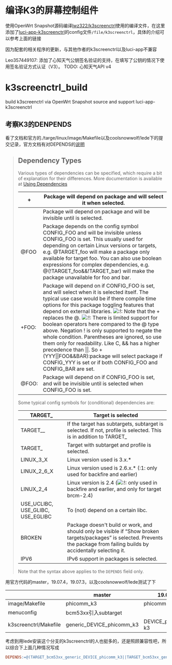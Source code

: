 # 编译K3的屏幕控制组件

使用OpenWrt Snapshot源码编译[lwz322/k3screenctrl](https://github.com/lwz322/k3screenctrl)使用的编译文件，在这里添加了[luci-app-k3screenctrl](https://github.com/lwz322/luci-app-k3screenctrl)的config文件`/file/k3screenctrl`，具体的介绍可以参考上面的链接

因为配套的相关程序的更新，与其他作者的k3screenctrl以及luci-app不兼容

Leo357449107: 添加了心知天气公钥签名验证的支持，在填写了公钥的情况下使用签名验证方式认证（V3）。
TODO: 心知天气API v4

# k3screenctrl_build

 build k3screenctrl via OpenWrt Snapshot source and support luci-app-k3screenctrl
 
 
## 考察K3的DENPENDS

看了文档和官方的./targe/linux/image/Makefile以及coolsnowwolf/lede下的提交记录，官方文档有对DEPENDS的[说明](https://openwrt.org/docs/guide-developer/packages) 

> ## Dependency Types
>
> Various types of dependencies can be specified, which require a bit of explanation for their differences. More documentation is available at [Using Dependencies](https://openwrt.org/docs/guide-developer/dependencies)
>
> | +<foo>     | Package will depend on package <foo> and will select it when selected. |
> | ---------- | ------------------------------------------------------------ |
> | <foo>      | Package will depend on package <foo> and will be invisible until <foo> is selected. |
> | @FOO       | Package depends on the config symbol CONFIG_FOO and will be invisible unless CONFIG_FOO is set. This usually used for depending on certain Linux versions or targets, e.g. @TARGET_foo will make a package only available for target foo. You can also use boolean expressions for complex dependencies, e.g. @(!TARGET_foo&&!TARGET_bar) will make the package unavailable for foo and bar. |
> | +FOO:<bar> | Package will depend on <bar> if CONFIG_FOO is set, and will select <bar> when it is selected itself. The typical use case would be if there compile time options for this package toggling features that depend on external libraries. ![:!:](https://openwrt.org/lib/images/smileys/icon_exclaim.gif) Note that the + replaces the @. ![:!:](https://openwrt.org/lib/images/smileys/icon_exclaim.gif) There is limited support for boolean operators here compared to the @ type above. Negation ! is only supported to negate the whole condition. Parentheses are ignored, so use them only for readability. Like C, && has a higher precedence than \|\|. So +(YYY\|\|FOO&&BAR):package will select package if CONFIG_YYY is set or if both CONFIG_FOO and CONFIG_BAR are set. |
> | @FOO:<bar> | Package will depend on <bar> if CONFIG_FOO is set, and will be invisible until <bar> is selected when CONFIG_FOO is set. |
>
> Some typical config symbols for (conditional) dependencies are:
>
> | TARGET_<foo>                      | Target <foo> is selected                                     |
> | --------------------------------- | ------------------------------------------------------------ |
> | TARGET_<foo>_<bar>                | If the target <foo> has subtargets, subtarget <foo> is selected. If not, profile <foo> is selected. This is in addition to TARGET_<foo> |
> | TARGET_<foo>_<bar>_<baz>          | Target <foo> with subtarget <bar> and profile <baz> is selected. |
> | LINUX_3_X                         | Linux version used is 3.x.*                                  |
> | LINUX_2_6_X                       | Linux version used is 2.6.x.* (:1: only used for backfire and earlier) |
> | LINUX_2_4                         | Linux version is 2.4 (![:!:](https://openwrt.org/lib/images/smileys/icon_exclaim.gif) only used in backfire and earlier, and only for target brcm-2.4) |
> | USE_UCLIBC, USE_GLIBC, USE_EGLIBC | To (not) depend on a certain libc.                           |
> | BROKEN                            | Package doesn't build or work, and should only be visible if “Show broken targets/packages” is selected. Prevents the package from failing builds by accidentally selecting it. |
> | IPV6                              | IPv6 support in packages is selected.                        |
>
> Note that the syntax above applies to the `DEPENDS` field only.

用官方代码的master，19.07.4，19.07.3，以及coolsnowwolf/lede测试了下

|                       | master                    | 19.07.4           | lean/lede                 | older             |
| --------------------- | ------------------------- | ----------------- | ------------------------- | ----------------- |
| image/Makefile        | phicomm_k3                | phicomm-k3        | phicomm-k3                | phicomm-k3        |
| menuconfig            | bcm53xx引入subtarget      |                   | 引入subtarget             |                   |
| k3screenctrl/Makefile | generic_DEVICE_phicomm_k3 | DEVICE_phicomm-k3 | generic_DEVICE_phicomm-k3 | DEVICE_phicomm-k3 |

考虑到用lede安装这个分支的k3screenctrl的人也挺多的，还是照顾兼容性吧，所以综合下上面几种情况写成

```makefile
DEPENDS:=@(TARGET_bcm53xx_generic_DEVICE_phicomm_k3||TARGET_bcm53xx_generic_DEVICE_phicomm-k3||TARGET_bcm53xx_DEVICE_phicomm-k3)
```
